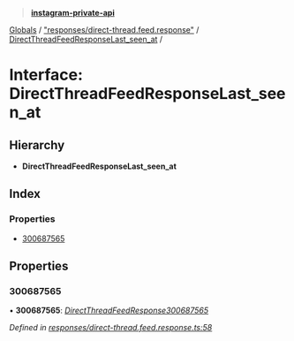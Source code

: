 > **[instagram-private-api](../README.md)**

[Globals](../README.md) / ["responses/direct-thread.feed.response"](../modules/_responses_direct_thread_feed_response_.md) / [DirectThreadFeedResponseLast_seen_at](_responses_direct_thread_feed_response_.directthreadfeedresponselast_seen_at.md) /

# Interface: DirectThreadFeedResponseLast_seen_at

## Hierarchy

* **DirectThreadFeedResponseLast_seen_at**

## Index

### Properties

* [300687565](_responses_direct_thread_feed_response_.directthreadfeedresponselast_seen_at.md#300687565)

## Properties

###  300687565

• **300687565**: *[DirectThreadFeedResponse300687565](_responses_direct_thread_feed_response_.directthreadfeedresponse300687565.md)*

*Defined in [responses/direct-thread.feed.response.ts:58](https://github.com/dilame/instagram-private-api/blob/173bc62/src/responses/direct-thread.feed.response.ts#L58)*